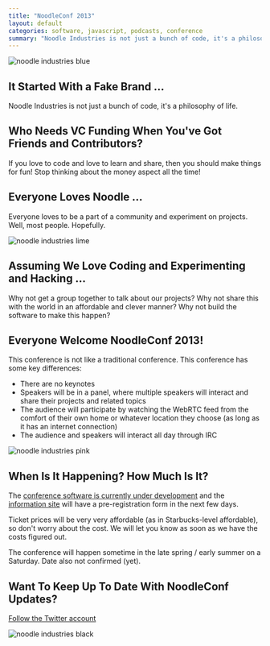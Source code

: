 ```yaml
---
title: "NoodleConf 2013"
layout: default
categories: software, javascript, podcasts, conference
summary: "Noodle Industries is not just a bunch of code, it's a philosophy of life."
---
```


![noodle industries blue](https://dl.dropbox.com/u/1913694/blog/noodleconf1.png)

## It Started With a Fake Brand ...

Noodle Industries is not just a bunch of code, it's a philosophy of life.

## Who Needs VC Funding When You've Got Friends and Contributors?

If you love to code and love to learn and share, then you should make things for fun! Stop thinking about the money aspect all the time!

## Everyone Loves Noodle ...

Everyone loves to be a part of a community and experiment on projects. Well, most people. Hopefully.

![noodle industries lime](https://dl.dropbox.com/u/1913694/blog/noodleconf2.png)

## Assuming We Love Coding and Experimenting and Hacking ...

Why not get a group together to talk about our projects? Why not share this with the world in an affordable and clever manner? Why not build the software to make this happen?

## Everyone Welcome NoodleConf 2013!

This conference is not like a traditional conference. This conference has some key differences:

* There are no keynotes
* Speakers will be in a panel, where multiple speakers will interact and share their projects and related topics
* The audience will participate by watching the WebRTC feed from the comfort of their own home or whatever location they choose (as long as it has an internet connection)
* The audience and speakers will interact all day through IRC

![noodle industries pink](https://dl.dropbox.com/u/1913694/blog/noodleconf3.png)

## When Is It Happening? How Much Is It?

The [conference software is currently under development](https://github.com/nooodle/noodleconfware) and the [information site](http://nooodle.github.com/noodleconf) will have a pre-registration form in the next few days.

Ticket prices will be very very affordable (as in Starbucks-level affordable), so don't worry about the cost. We will let you know as soon as we have the costs figured out.

The conference will happen sometime in the late spring / early summer on a Saturday. Date also not confirmed (yet).

## Want To Keep Up To Date With NoodleConf Updates?

[Follow the Twitter account](http://twitter.com/noodleconf)

![noodle industries black](https://dl.dropbox.com/u/1913694/blog/noodleconf4.png)
